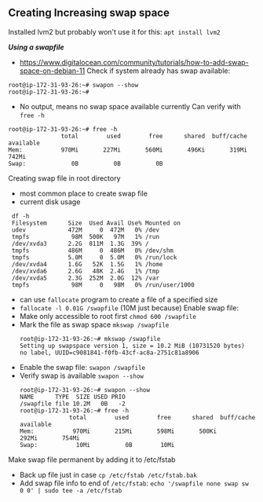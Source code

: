 **Creating Increasing swap space**
-------------------------------
Installed lvm2 but probably won't use it for this: `apt install lvm2`

***Using a swapfile***

- https://www.digitalocean.com/community/tutorials/how-to-add-swap-space-on-debian-11
Check if system already has swap available:
```
root@ip-172-31-93-26:~# swapon --show
root@ip-172-31-93-26:~#
```
 - No output, means no swap space available currently
Can verify with `free -h`
```
root@ip-172-31-93-26:~# free -h
               total        used        free      shared  buff/cache   available
Mem:           970Mi       227Mi       560Mi       496Ki       319Mi       742Mi
Swap:             0B          0B          0B
```
Creating swap file in root directory
- most common place to create swap file
- current disk usage
 ```
  df -h
  Filesystem      Size  Used Avail Use% Mounted on
  udev            472M     0  472M   0% /dev
  tmpfs            98M  500K   97M   1% /run
  /dev/xvda3      2.2G  811M  1.3G  39% /
  tmpfs           486M     0  486M   0% /dev/shm
  tmpfs           5.0M     0  5.0M   0% /run/lock
  /dev/xvda4      1.6G   52K  1.5G   1% /home
  /dev/xvda6      2.6G   48K  2.4G   1% /tmp
  /dev/xvda5      2.3G  252M  2.0G  12% /var
  tmpfs            98M     0   98M   0% /run/user/1000
 ```
- can use `fallocate` program to create a file of a specified size
- `fallocate -l 0.01G /swapfile` (10M just because)
Enable swap file:
- Make only accessible to root first `chmod 600 /swapfile`
- Mark the file as swap space `mkswap /swapfile`
  ```
  root@ip-172-31-93-26:~# mkswap /swapfile
  Setting up swapspace version 1, size = 10.2 MiB (10731520 bytes)
  no label, UUID=c9081841-f0fb-43cf-ac8a-2751c81a8906
  ```
- Enable the swap file: `swapon /swapfile`
- Verify swap is available `swapon --show`
  ```
  root@ip-172-31-93-26:~# swapon --show
  NAME      TYPE  SIZE USED PRIO
  /swapfile file 10.2M   0B   -2
  root@ip-172-31-93-26:~# free -h
                total        used        free      shared  buff/cache   available
  Mem:           970Mi       215Mi       598Mi       500Ki       292Mi       754Mi
  Swap:           10Mi          0B        10Mi
  ```
Make swap file permanent by adding it to /etc/fstab
- Back up file just in case `cp /etc/fstab /etc/fstab.bak`
- Add swap file info to end of `/etc/fstab`: `echo '/swapfile none swap sw 0 0' | sudo tee -a /etc/fstab`